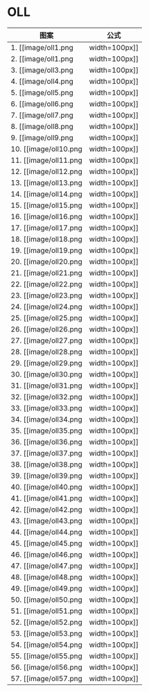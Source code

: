 # OLL

 图案                                 | 公式
------------------------------------- | ----
1.  [[image/oll1.png  | width=100px]] | 待定
2.  [[image/oll1.png  | width=100px]] | 待定
3.  [[image/oll3.png  | width=100px]] | 待定
4.  [[image/oll4.png  | width=100px]] | 待定
5.  [[image/oll5.png  | width=100px]] | 待定
6.  [[image/oll6.png  | width=100px]] | 待定
7.  [[image/oll7.png  | width=100px]] | 待定
8.  [[image/oll8.png  | width=100px]] | 待定
9.  [[image/oll9.png  | width=100px]] | 待定
10. [[image/oll10.png | width=100px]] | 待定
11. [[image/oll11.png | width=100px]] | 待定
12. [[image/oll12.png | width=100px]] | 待定
13. [[image/oll13.png | width=100px]] | 待定
14. [[image/oll14.png | width=100px]] | 待定
15. [[image/oll15.png | width=100px]] | 待定
16. [[image/oll16.png | width=100px]] | 待定
17. [[image/oll17.png | width=100px]] | 待定
18. [[image/oll18.png | width=100px]] | 待定
19. [[image/oll19.png | width=100px]] | 待定
20. [[image/oll20.png | width=100px]] | 待定
21. [[image/oll21.png | width=100px]] | (R U2) R' U' R U R' U' R U' R'
22. [[image/oll22.png | width=100px]] | 待定
23. [[image/oll23.png | width=100px]] | 待定
24. [[image/oll24.png | width=100px]] | 待定
25. [[image/oll25.png | width=100px]] | 待定
26. [[image/oll26.png | width=100px]] | 待定
27. [[image/oll27.png | width=100px]] | 待定
28. [[image/oll28.png | width=100px]] | 待定
29. [[image/oll29.png | width=100px]] | 待定
30. [[image/oll30.png | width=100px]] | 待定
31. [[image/oll31.png | width=100px]] | 待定
32. [[image/oll32.png | width=100px]] | 待定
33. [[image/oll33.png | width=100px]] | 待定
34. [[image/oll34.png | width=100px]] | 待定
35. [[image/oll35.png | width=100px]] | 待定
36. [[image/oll36.png | width=100px]] | 待定
37. [[image/oll37.png | width=100px]] | 待定
38. [[image/oll38.png | width=100px]] | 待定
39. [[image/oll39.png | width=100px]] | 待定
40. [[image/oll40.png | width=100px]] | 待定
41. [[image/oll41.png | width=100px]] | 待定
42. [[image/oll42.png | width=100px]] | 待定
43. [[image/oll43.png | width=100px]] | 待定
44. [[image/oll44.png | width=100px]] | 待定
45. [[image/oll45.png | width=100px]] | 待定
46. [[image/oll46.png | width=100px]] | 待定
47. [[image/oll47.png | width=100px]] | 待定
48. [[image/oll48.png | width=100px]] | 待定
49. [[image/oll49.png | width=100px]] | 待定
50. [[image/oll50.png | width=100px]] | 待定
51. [[image/oll51.png | width=100px]] | 待定
52. [[image/oll52.png | width=100px]] | 待定
53. [[image/oll53.png | width=100px]] | 待定
54. [[image/oll54.png | width=100px]] | 待定
55. [[image/oll55.png | width=100px]] | 待定
56. [[image/oll56.png | width=100px]] | 待定
57. [[image/oll57.png | width=100px]] | 待定
